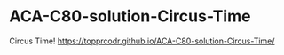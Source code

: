 # ACA-C80-solution-Circus-Time
Circus Time!
https://topprcodr.github.io/ACA-C80-solution-Circus-Time/
